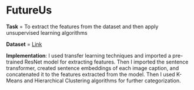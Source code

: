 # FutureUs

**Task** = To extract the features from the dataset and then apply unsupervised learning algorithms

**Dataset** = [Link](https://www.kaggle.com/datasets/ahmadahmadzada/images2000)

**Implementation**: I used transfer learning techniques and imported a pre-trained ResNet model for extracting features. Then I imported the sentence transformer, created sentence embeddings of each image caption, and concatenated it to the features extracted from the model. Then I used K-Means and Hierarchical Clustering algorithms for further categorization.
